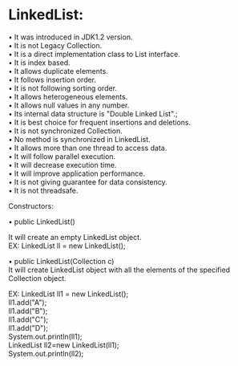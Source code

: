 # LinkedList:  

• It was introduced in JDK1.2 version.  
• It is not Legacy Collection.  
• It is a direct implementation class to List interface.  
• It is index based.  
• It allows duplicate elements.  
• It follows insertion order.  
• It is not following sorting order.  
• It allows heterogeneous elements.  
• It allows null values in any number.  
• Its internal data structure is "Double Linked List".;  
• It is best choice for frequent insertions and deletions.  
• It is not synchronized Collection.  
• No method is synchronized in LinkedList.  
• It allows more than one thread to access data.  
• It will follow parallel execution.  
• It will decrease execution time.  
• It will improve application performance.  
• It is not giving guarantee for data consistency.  
• It is not threadsafe.  

Constructors:  

• public LinkedList()  

 It will create an empty LinkedList object.  
 EX: LinkedList ll = new LinkedList();  
 
• public LinkedList(Collection c)  
 It will create LinkedList object with all the elements of the specified Collection object.  
 
EX: 
LinkedList ll1 = new LinkedList();  
ll1.add("A");  
ll1.add("B");  
ll1.add("C");  
ll1.add("D");  
System.out.println(ll1);  
LinkedList ll2=new LinkedList(ll1);  
System.out.println(ll2);  
